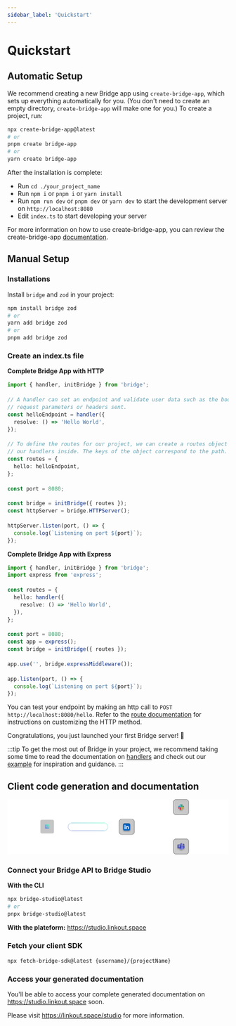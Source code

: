 ```yaml
---
sidebar_label: 'Quickstart'
---
```


# Quickstart

## Automatic Setup

We recommend creating a new Bridge app using `create-bridge-app`, which sets up everything automatically for you. (You don't need to create an empty directory, `create-bridge-app` will make one for you.) To create a project, run:

```bash title='terminal'
npx create-bridge-app@latest
# or
pnpm create bridge-app
# or
yarn create bridge-app
```

After the installation is complete:

- Run `cd ./your_project_name`
- Run `npm i` or `pnpm i` or `yarn install`
- Run `npm run dev` or `pnpm dev` or `yarn dev` to start the development server on `http://localhost:8080`
- Edit `index.ts` to start developing your server

For more information on how to use create-bridge-app, you can review the create-bridge-app [documentation](https://www.npmjs.com/package/create-bridge-app).

## Manual Setup

### Installations

Install `bridge` and `zod` in your project:

```bash title='terminal'
npm install bridge zod
# or
yarn add bridge zod
# or
pnpm add bridge zod
```

### Create an index.ts file

**Complete Bridge App with HTTP**

```ts twoslash title='server.ts' showLineNumbers
import { handler, initBridge } from 'bridge';

// A handler can set an endpoint and validate user data such as the body, files,
// request parameters or headers sent.
const helloEndpoint = handler({
  resolve: () => 'Hello World',
});

// To define the routes for our project, we can create a routes object and place
// our handlers inside. The keys of the object correspond to the path.
const routes = {
  hello: helloEndpoint,
};

const port = 8080;

const bridge = initBridge({ routes });
const httpServer = bridge.HTTPServer();

httpServer.listen(port, () => {
  console.log(`Listening on port ${port}`);
});
```

**Complete Bridge App with Express**

```ts twoslash title='server.ts' showLineNumbers
import { handler, initBridge } from 'bridge';
import express from 'express';

const routes = {
  hello: handler({
    resolve: () => 'Hello World',
  }),
};

const port = 8080;
const app = express();
const bridge = initBridge({ routes });

app.use('', bridge.expressMiddleware());

app.listen(port, () => {
  console.log(`Listening on port ${port}`);
});
```


You can test your endpoint by making an http call to `POST http://localhost:8080/hello`. Refer to the [route documentation](bridge/routes.md) for instructions on customizing the HTTP method.

Congratulations, you just launched your first Bridge server! 🥳

:::tip
To get the most out of Bridge in your project, we recommend taking some time to read the documentation on [handlers](bridge/handler) and check out our [example](examples/example) for inspiration and guidance.
:::

## Client code generation and documentation

![Bridge Studio Schema](../static/studio/studio-header.svg)

### Connect your Bridge API to Bridge Studio

**With the CLI**

```bash title='terminal'
npx bridge-studio@latest
# or
pnpx bridge-studio@latest
```

**With the plateform:** https://studio.linkout.space


### Fetch your client SDK

```bash title='terminal'
npx fetch-bridge-sdk@latest {username}/{projectName}
```


### Access your generated documentation

You'll be able to access your complete generated documentation on https://studio.linkout.space soon.

Please visit https://linkout.space/studio for more information.